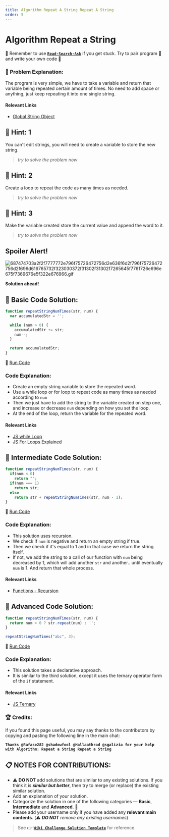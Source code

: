 ```yaml
---
title: Algorithm Repeat A String Repeat A String
order: 5
---
```

# Algorithm Repeat a String

:triangular_flag_on_post: Remember to use [**`Read-Search-Ask`**](FreeCodeCamp-Get-Help) if you get stuck. Try to pair program :busts_in_silhouette: and write your own code :pencil:

### :checkered_flag: Problem Explanation:

The program is very simple, we have to take a variable and return that variable being repeated certain amount of times. No need to add space or anything, just keep repeating it into one single string.

#### Relevant Links

- [Global String Object](https://developer.mozilla.org/en-US/docs/Web/JavaScript/Reference/Global_Objects/String)

## :speech_balloon: Hint: 1

You can't edit strings, you will need to create a variable to store the new string.

> _try to solve the problem now_

## :speech_balloon: Hint: 2

Create a loop to repeat the code as many times as needed.

> _try to solve the problem now_

## :speech_balloon: Hint: 3

Make the variable created store the current value and append the word to it.

> _try to solve the problem now_

## Spoiler Alert!

![687474703a2f2f7777772e796f75726472756d2e636f6d2f796f75726472756d2f696d616765732f323030372f31302f31302f7265645f7761726e696e675f7369676e5f322e676966.gif](https://files.gitter.im/FreeCodeCamp/Wiki/nlOm/thumb/687474703a2f2f7777772e796f75726472756d2e636f6d2f796f75726472756d2f696d616765732f323030372f31302f31302f7265645f7761726e696e675f7369676e5f322e676966.gif)

**Solution ahead!**

## :beginner: Basic Code Solution:

```javascript
function repeatStringNumTimes(str, num) {
  var accumulatedStr = '';

  while (num > 0) {
    accumulatedStr += str;
    num--;
  }

  return accumulatedStr;
}
```

:rocket: [Run Code](https://repl.it/CLjU/19)

### Code Explanation:
- Create an empty string variable to store the repeated word.
- Use a while loop or for loop to repeat code as many times as needed according to `num`
- Then we just have to add the string to the variable created on step one, and increase or decrease `num` depending on how you set the loop.
- At the end of the loop, return the variable for the repeated word.

#### Relevant Links

- [JS while Loop](JS-While-Loop)
- [JS For Loops Explained](JS-For-Loops-Explained)

## :sunflower: Intermediate Code Solution:

```javascript
function repeatStringNumTimes(str, num) {
  if(num < 0)
    return "";
  if(num === 1)
    return str;
  else
    return str + repeatStringNumTimes(str, num - 1);
}
```

:rocket: [Run Code](https://repl.it/CLjU/21)

### Code Explanation:
- This solution uses recursion.
- We check if `num` is negative and return an empty string if true.
- Then we check if it's equal to 1 and in that case we return the string itself.
- If not, we add the string to a call of our function with `num` being decreased by 1, which will add another `str` and another.. until eventually `num` is 1. And return that whole process.

#### Relevant Links

- [Functions - Recursion](https://developer.mozilla.org/en-US/docs/Web/JavaScript/Guide/Functions#Recursion)

## :rotating_light: Advanced Code Solution:

```javascript
function repeatStringNumTimes(str, num) {
  return num > 0 ? str.repeat(num) : '';
}

repeatStringNumTimes("abc", 3);
```

:rocket: [Run Code](https://repl.it/CLjU/85)

### Code Explanation:
- This solution takes a declarative approach.
- It is similar to the third solution, except it uses the ternary operator form of the `if` statement.

#### Relevant Links

- [JS Ternary](JS-Ternary)

### :trophy: Credits:

If you found this page useful, you may say thanks to the contributors by copying and pasting the following line in the main chat:

**`Thanks @Rafase282 @shadowfool @Hallaathrad @sgalizia for your help with Algorithm: Repeat a String Repeat a String`**

## :clipboard: NOTES FOR CONTRIBUTIONS:

- :warning: **DO NOT** add solutions that are similar to any existing solutions. If you think it is **_similar but better_**, then try to merge (or replace) the existing similar solution.
- Add an explanation of your solution.
- Categorize the solution in one of the following categories &mdash; **Basic**, **Intermediate** and **Advanced**. :traffic_light:
- Please add your username only if you have added any **relevant main contents**. (:warning: **_DO NOT_** _remove any existing usernames_)

> See :point_right: [**`Wiki Challenge Solution Template`**](Wiki-Template-Challenge-Solution) for reference.
